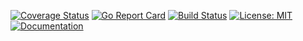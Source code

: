 [![Coverage Status](https://coveralls.io/repos/github/Hexilee/unhtml/badge.svg)](https://coveralls.io/github/Hexilee/unhtml)
[![Go Report Card](https://goreportcard.com/badge/github.com/Hexilee/unhtml)](https://goreportcard.com/report/github.com/Hexilee/unhtml)
[![Build Status](https://travis-ci.org/Hexilee/unhtml.svg?branch=master)](https://travis-ci.org/Hexilee/unhtml)
[![License: MIT](https://img.shields.io/badge/License-MIT-yellow.svg)](https://github.com/Hexilee/unhtml/blob/master/LICENSE)
[![Documentation](https://godoc.org/github.com/Hexilee/unhtml?status.svg)](https://godoc.org/github.com/Hexilee/unhtml)